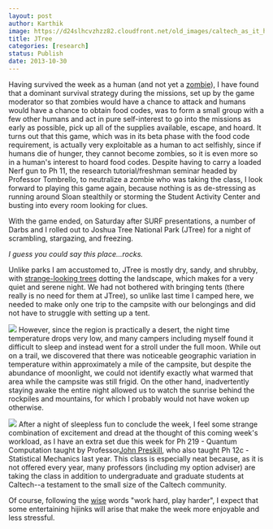 ```yaml
---
layout: post
author: Karthik
image: https://d24slhcvzhzz82.cloudfront.net/old_images/caltech_as_it_happens/6a0105349b8251970b019b005b261b970b.jpg
title: JTree 
categories: [research]
status: Publish
date: 2013-10-30
---
```



Having survived the week as a human (and not yet a [zombie](https://caltech.typepad.com/caltech_as_it_happens/2013/10/looks-like-the-carnival-is-in-town.html)), I have found that a dominant survival strategy during the missions, set up by the game moderator so that zombies would have a chance to attack and humans would have a chance to obtain food codes, was to form a small group with a few other humans and act in pure self-interest to go into the missions as early as possible, pick up all of the supplies available, escape, and hoard. It turns out that this game, which was in its beta phase with the food code requirement, is actually very exploitable as a human to act selfishly, since if humans die of hunger, they cannot become zombies, so it is even more so in a human's interest to hoard food codes. Despite having to carry a loaded Nerf gun to Ph 11, the research tutorial/freshman seminar headed by Professor Tombrello, to neutralize a zombie who was taking the class, I look forward to playing this game again, because nothing is as de-stressing as running around Sloan stealthily or storming the Student Activity Center and busting into every room looking for clues.

With the game ended, on Saturday after SURF presentations, a number of Darbs and I rolled out to Joshua Tree National Park (JTree) for a night of scrambling, stargazing, and freezing.

*I guess you could say this place...rocks.*

Unlike parks I am accustomed to, JTree is mostly dry, sandy, and shrubby, with [strange-looking trees](https://images.nationalgeographic.com/wpf/media-live/photos/000/021/cache/joshua-tree_2121_600x450.jpg) dotting the landscape, which makes for a very quiet and serene night. We had not bothered with bringing tents (there really is no need for them at JTree), so unlike last time I camped here, we needed to make only one trip to the campsite with our belongings and did not have to struggle with setting up a tent.


![](https://d24slhcvzhzz82.cloudfront.net/old_images/caltech_as_it_happens/6a0105349b8251970b019b005bf42b970d.jpg)
However, since the region is practically a desert, the night time temperature drops very low, and many campers including myself found it difficult to sleep and instead went for a stroll under the full moon. While out on a trail, we discovered that there was noticeable geographic variation in temperature within approximately a mile of the campsite, but despite the abundance of moonlight, we could not identify exactly what warmed that area while the campsite was still frigid. On the other hand, inadvertently staying awake the entire night allowed us to watch the sunrise behind the rockpiles and mountains, for which I probably would not have woken up otherwise.


![](https://d24slhcvzhzz82.cloudfront.net/old_images/caltech_as_it_happens/6a0105349b8251970b019b005b267a970b.jpg)
After a night of sleepless fun to conclude the week, I feel some strange combination of excitement and dread at the thought of this coming week's workload, as I have an extra set due this week for Ph 219 - Quantum Computation taught by Professor[John Preskill](https://www.theory.caltech.edu/preskill/), who also taught Ph 12c - Statistical Mechanics last year. This class is especially neat because, as it is not offered every year, many professors (including my option adviser) are taking the class in addition to undergraduate and graduate students at Caltech--a testament to the small size of the Caltech community.

Of course, following the [wise](https://twitter.com/MarkWiseSays) words "work hard, play harder", I expect that some entertaining hijinks will arise that make the week more enjoyable and less stressful.


